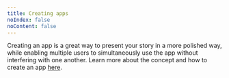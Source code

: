 ```yaml
---
title: Creating apps
noIndex: false
noContent: false
---
```


Creating an app is a great way to present your story in a more polished way, while enabling multiple users to simultaneously use the app without interfering with one another. Learn more about the concept and how to create an app [here](/docs/data-apps).
